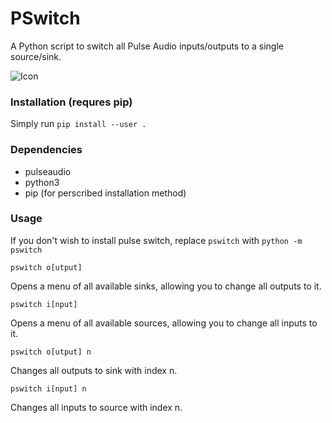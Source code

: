 # PSwitch

A Python script to switch all Pulse Audio inputs/outputs to a single source/sink.

![Icon](https://raw.githubusercontent.com/ollien/pswitch/master/icon.png)

### Installation (requres pip)
Simply run `pip install --user .`

### Dependencies

* pulseaudio
* python3
* pip (for perscribed installation method)

### Usage

If you don't wish to install pulse switch, replace `pswitch` with `python -m pswitch`

`pswitch o[utput]`

Opens a menu of all available sinks, allowing you to change all outputs to it.

`pswitch i[nput]`

Opens a menu of all available sources, allowing you to change all inputs to it.

`pswitch o[utput] n`

Changes all outputs to sink with index n.


`pswitch i[nput] n`

Changes all inputs to source with index n.
